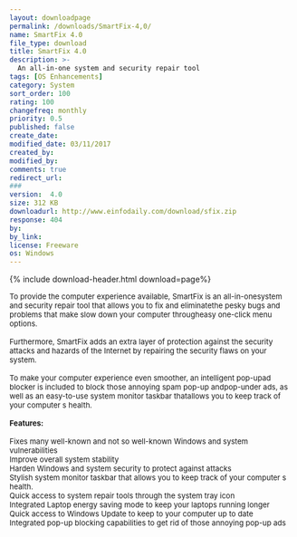 ```yaml
---
layout: downloadpage
permalink: /downloads/SmartFix-4,0/
name: SmartFix 4.0
file_type: download
title: SmartFix 4.0
description: >-
  An all-in-one system and security repair tool 
tags: [OS Enhancements]
category: System
sort_order: 100
rating: 100
changefreq: monthly
priority: 0.5
published: false
create_date: 
modified_date: 03/11/2017
created_by: 
modified_by: 
comments: true
redirect_url: 
### 
version:  4.0
size: 312 KB
downloadurl: http://www.einfodaily.com/download/sfix.zip
response: 404
by: 
by_link: 
license: Freeware
os: Windows
---
```


{% include download-header.html download=page%}

<p style="fix-download-text !important">
<p><font size="2"><p>To provide the computer experience available, SmartFix is an all-in-onesystem and security repair tool that allows you to fix and eliminatethe pesky bugs and problems that make slow down your computer througheasy one-click menu options. <br />
<br />
Furthermore, SmartFix adds an extra layer of protection against the security attacks and hazards of the Internet by repairing the security flaws on your system. <br />
<br />
To make your computer experience even smoother, an intelligent pop-upad blocker is included to block those annoying spam pop-up andpop-under ads, as well as an easy-to-use system monitor taskbar thatallows you to keep track of your computer s health.<br />
<br />
<span class="articleDetailsLink"><strong>Features:</strong></span><br />
<br />
Fixes many well-known and not so well-known Windows and system vulnerabilities<br />
Improve overall system stability<br />
Harden Windows and system security to protect against attacks<br />
Stylish system monitor taskbar that allows you to keep track of your computer s health.<br />
Quick access to system repair tools through the system tray icon <br />
Integrated Laptop energy saving mode to keep your laptops running longer<br />
Quick access to Windows Update to keep to your computer up to date<br />
Integrated pop-up blocking capabilities to get rid of those annoying pop-up ads</p></p></p>
